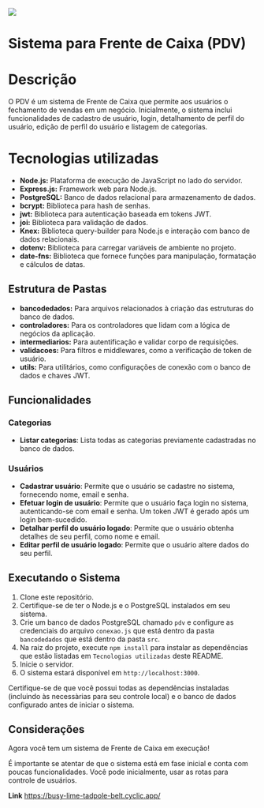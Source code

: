 ![](https://imgur.com/quEYXza.png)

# Sistema para Frente de Caixa (PDV)

# Descrição

O PDV é um sistema de Frente de Caixa que permite aos usuários o fechamento de vendas em um negócio. Inicialmente, o sistema inclui funcionalidades de cadastro de usuário, login,  detalhamento de perfil do usuário, edição de perfil do usuário e listagem de categorias.


# Tecnologias utilizadas

- **Node.js:** Plataforma de execução de JavaScript no lado do servidor.
- **Express.js:** Framework web para Node.js.
- **PostgreSQL:** Banco de dados relacional para armazenamento de dados.
- **bcrypt:** Biblioteca para hash de senhas.
- **jwt:** Biblioteca para autenticação baseada em tokens JWT.
- **joi:** Biblioteca para validação de dados.
- **Knex:** Biblioteca query-builder para Node.js e interação com banco de dados relacionais.
- **dotenv:** Biblioteca para carregar variáveis de ambiente no projeto.
- **date-fns:** Biblioteca que fornece funções para manipulação, formatação e cálculos de datas.

## Estrutura de Pastas
- **bancodedados:** Para arquivos relacionados à criação das estruturas do banco de dados.
- **controladores:** Para os controladores que lidam com a lógica de negócios da aplicação.
- **intermediarios:** Para autentificação e validar corpo de requisições.
- **validacoes:** Para filtros e middlewares, como a verificação de token de usuário.
- **utils:** Para utilitários, como configurações de conexão com o banco de dados e chaves JWT.

## Funcionalidades

### Categorias
- **Listar categorias**: Lista todas as categorias previamente cadastradas no banco de dados.

### Usuários
- **Cadastrar usuário**: Permite que o usuário se cadastre no sistema, fornecendo nome, email e senha.
- **Efetuar login de usuário**: Permite que o usuário faça login no sistema, autenticando-se com email e senha. Um token JWT é gerado após um login bem-sucedido.
- **Detalhar perfil do usuário logado**: Permite que o usuário obtenha detalhes de seu perfil, como nome e email.
- **Editar perfil de usuário logado**: Permite que o usuário altere dados do seu perfil.

## Executando o Sistema
1. Clone este repositório.
2. Certifique-se de ter o Node.js e o PostgreSQL instalados em seu sistema.
3. Crie um banco de dados PostgreSQL chamado `pdv` e configure as credenciais do arquivo `conexao.js` que está dentro da pasta `bancodedados` que está dentro da pasta `src`.
4. Na raiz do projeto, execute `npm install` para instalar as dependências que estão listadas em `Tecnologias utilizadas` deste README.
5. Inicie o servidor.
6. O sistema estará disponível em `http://localhost:3000`.

Certifique-se de que você possui todas as dependências instaladas (incluindo às necessàrias para seu controle local) e o banco de dados configurado antes de iniciar o sistema.

## Considerações
Agora você tem um sistema de Frente de Caixa em execução!<div>
É importante se atentar de que o sistema está em fase inicial e conta com poucas funcionalidades. Você pode inicialmente, usar as rotas para controle de usuários.

**Link**
https://busy-lime-tadpole-belt.cyclic.app/